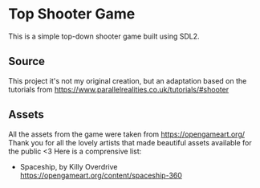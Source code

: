 # Top Shooter Game

This is a simple top-down shooter game built using SDL2.


## Source

This project it's not my original creation, but an adaptation based on the tutorials from https://www.parallelrealities.co.uk/tutorials/#shooter

## Assets

All the assets from the game were taken from https://opengameart.org/
Thank you for all the lovely artists that made beautiful assets available for the public <3
Here is a comprensive list:

- Spaceship, by Killy Overdrive https://opengameart.org/content/spaceship-360